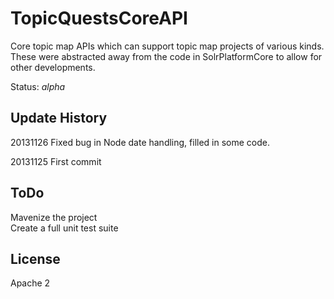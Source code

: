 TopicQuestsCoreAPI
==================

Core topic map APIs which can support topic map projects of various kinds. These were abstracted away from the code in SolrPlatformCore to allow for other developments.

Status: *alpha*<br/>

## Update History ##
20131126 Fixed bug in Node date handling, filled in some code.

20131125 First commit

## ToDo ##
Mavenize the project<br/>
Create a full unit test suite

## License ##
Apache 2

